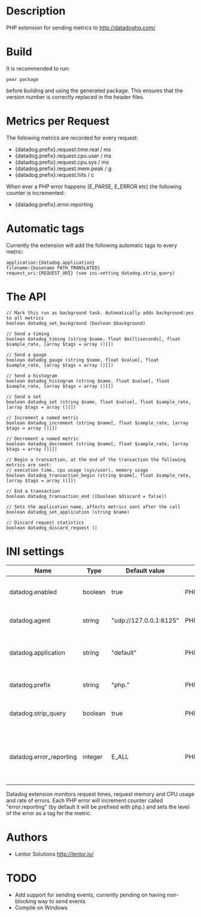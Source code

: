 Description
===========

PHP extension for sending metrics to http://datadoghq.com/

Build
=====

It is recommended to run:

    pear package
    
before building and using the generated package. This ensures that the version number is correctly replaced in the header files.

Metrics per Request
===================

The following metrics are recorded for every request:

* {datadog.prefix}.request.time.real / ms
* {datadog.prefix}.request.cpu.user / ms
* {datadog.prefix}.request.cpu.sys / ms
* {datadog.prefix}.request.mem.peak / g
* {datadog.prefix}.request.hits / c

When ever a PHP error happens (E_PARSE, E_ERROR etc) the following counter is incremented:

* {datadog.prefix}.error.reporting

Automatic tags
==============

Currently the extension will add the following automatic tags to every metric:

    application:{datadog.application}
    filename:{basename PATH_TRANSLATED}
    request_uri:{REQUEST_URI} (see ini-setting datadog.strip_query)

The API
=======

    // Mark this run as background task. Automatically adds background:yes to all metrics
    boolean datadog_set_background (boolean $background)

    // Send a timing
    boolean datadog_timing (string $name, float $milliseconds[, float $sample_rate, [array $tags = array ()]])

    // Send a gauge
    boolean datadog_gauge (string $name, float $value[, float $sample_rate, [array $tags = array ()]])

    // Send a histogram
    boolean datadog_histogram (string $name, float $value[, float $sample_rate, [array $tags = array ()]])

    // Send a set
    boolean datadog_set (string $name, float $value[, float $sample_rate, [array $tags = array ()]])

    // Increment a named metric
    boolean datadog_increment (string $name[, float $sample_rate, [array $tags = array ()]])

    // Decrement a named metric
    boolean datadog_decrement (string $name[, float $sample_rate, [array $tags = array ()]])

    // Begin a transaction, at the end of the transaction the following metrics are sent:
    // execution time, cpu usage (sys/user), memory usage
    boolean datadog_transaction_begin (string $name[, float $sample_rate, [array $tags = array ()]])

    // End a transaction
    boolean datadog_transaction_end ([boolean $discard = false])

    // Sets the application name, affects metrics sent after the call
    boolean datadog_set_application (string $name)

    // Discard request statistics 
    boolean datadog_discard_request ()    
    

INI settings
============

| Name                     | Type      | Default value          | Scope          | Description                                                    |
|------------------------- |-----------|------------------------|----------------|----------------------------------------------------------------|
| datadog.enabled          | boolean   | true                   | PHP_INI_PERDIR | Whether to enable datadog monitoring                           |
| datadog.agent            | string    | "udp://127.0.0.1:8125" | PHP_INI_PERDIR | Address of the dd-agent                                        |
| datadog.application      | string    | "default"              | PHP_INI_ALL    | Application name to use in the automatic tag                   |
| datadog.prefix           | string    | "php."                 | PHP_INI_PERDIR | Prefix to use for PHP metrics                                  |
| datadog.strip_query      | boolean   | true                   | PHP_INI_PERDIR | Strip query string from request_uri tag                        |
| datadog.error_reporting  | integer   | E_ALL                  | PHP_INI_ALL    | Level of errors to report on the automatic error reporting     |

Datadog extension monitors request times, request memory and CPU usage and rate of errors. Each PHP error will increment counter
called "error.reporting" (by default it will be prefixed with php.) and sets the level of the error as a tag for the metric.


Authors
=======

* Lentor Solutions http://lentor.io/


TODO
====

* Add support for sending events, currently pending on having non-blocking way to send events
* Compile on Windows

